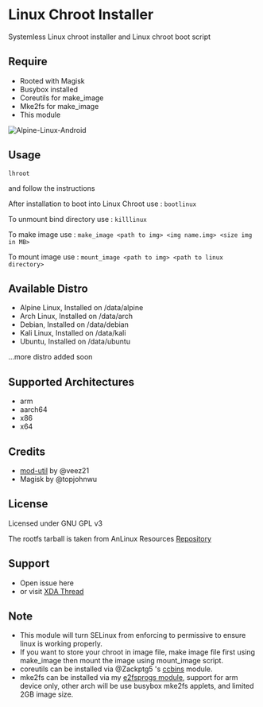 # Linux Chroot Installer

Systemless Linux chroot installer and Linux chroot boot script

## Require
- Rooted with Magisk
- Busybox installed
- Coreutils for make_image
- Mke2fs for make_image
- This module

![Alpine-Linux-Android](https://i.ibb.co/HPpBCGn/alpine-linux.jpg)

## Usage
``
lhroot
``

and follow the instructions

After installation to boot into Linux Chroot use :
``
bootlinux
``

To unmount bind directory use :
``
killlinux
``

To make image use :
``
make_image <path to img> <img name.img> <size img in MB>
``

To mount image use : 
``
mount_image <path to img> <path to linux directory>
``

## Available Distro
- Alpine Linux, Installed on /data/alpine
- Arch Linux, Installed on /data/arch
- Debian, Installed on /data/debian
- Kali Linux, Installed on /data/kali
- Ubuntu, Installed on /data/ubuntu

...more distro added soon

## Supported Architectures
- arm
- aarch64
- x86
- x64

## Credits
- [mod-util](https://github.com/veez21/mod-util) by @veez21
- Magisk by @topjohnwu

## License
Licensed under GNU GPL v3

The rootfs tarball is taken from AnLinux Resources [Repository](https://github.com/EXALAB/Anlinux-Resources)

## Support
- Open issue here
- or visit [XDA Thread](https://forum.xda-developers.com/showthread.php?t=4142803)

## Note
- This module will turn SELinux from enforcing to permissive to ensure linux is working properly.
- If you want to store your chroot in image file, make image file first using make_image then mount the image using mount_image script.
- coreutils can be installed via @Zackptg5 's [ccbins](https://github.com/Magisk-Modules-Repo/ccbins) module.
- mke2fs can be installed via my [e2fsprogs module](https://github.com/FerryAr/e2fsprogs-arm), support for arm device only, other arch will be use busybox mke2fs applets, and limited 2GB image size.
